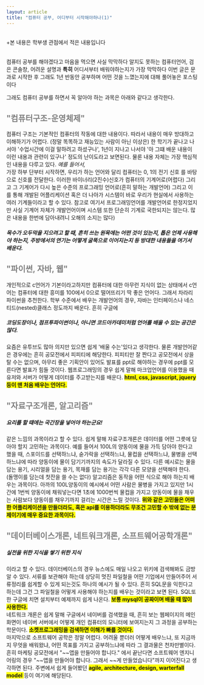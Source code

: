 ```yaml
---
layout: article
title: "컴퓨터 공부, 어디부터 시작해야하나(1)"
---
```



<br/>
+본 내용은 학부생 관점에서 적은 내용입니다
<p>
<br/>
컴퓨터 공부를 해야겠다고 마음을 먹으면 사실 막막하다
알지도 못하는 컴퓨터언어, 검은 콘솔창, 어려운 설명과 <b>특히</b> 어디서부터
배워야하는지가 가장 막막하다
이번 글은 문과로 시작한 후
그래도 1년 반동안 공부하며 어떤 것을 느꼈는지에 대해 풀어놓은 포스팅이다</p>
그래도 컴퓨터 공부를 하면서 꼭 알아야 하는 과목은 아래와 같다고 생각한다.


<section>
<div>
<h2 style="color:gray">"컴퓨터구조-운영체제"</h2>
컴퓨터 구조는 기본적인 컴퓨터의 작동에 대한 내용이다. 따라서 내용이 매우 방대하고
이해하기가 어렵다. (정말 똑똑하고 재능있는 사람이 아닌 이상은)
한 학기가 끝나고 나서야 '수업시간에 이걸 말하려고 하셨구나', 1년이 지나고 나서야
'아 그떄 배운 내용이 이런 내용과 관련이 있구나' 정도의 난이도라고 보면된다. 물론 
내용 자체는 가장 핵심적인 내용을 다루고 있다. <i>예를 들어서,</i> <br/>
가장 하부 단부터 시작하면, 우리가 하는 언어와 달리 컴퓨터는 0, 1의 전기 신호
를 바탕으로 신호를 전달한다. 이러한 바이너리(2진수)신호가 컴퓨터의 기계어로(어렵다)
그리고 그 기계어가 다시 높은 수준의 프로그래밍 언어로(흔히 말하는 개발언어)
그리고 이를 통해 개발된 어플리케이션 혹은 더 나아가 시스템이 바로 우리가 
현실에서 사용하는 여러 기계들이라고 할 수 있다.
참고로 여기서 프로그래밍언어를 개발언어로 한정지었지만 사실 기계어 자체가 개발언어이며
 시스템 또한 단순히 기계로 국한되지는 않는다. 많은 내용을 한번에 담아내려니 
 오해의 소지는 많다)
  <h5>
목수가 오두막을 지으려고 할 때, 흔히 쓰는 원목에는 어떤 것이 있는지, 톱은 언제 사용해야 하는지, 
주방에서의 연기는 어떻게 굴뚝으로 이어지는지 등 방대한 내용들을 여기서 배운다.
</h5>
</div>
</section>
<section>
<div>
<h2 style="color:gray">"파이썬, 자바, 웹"</h2>
개인적으로 c언어가 기본이라고하지만 컴퓨터에 대한 아무런 지식이 없는 상태에서 c언어는 
컴퓨터에 대한 흥미를 100에서 0으로 떨어뜨리기 딱 좋은 언어다. 그래서 차라리
파이썬을 추천한다. 학부 수준에서 배우는 개발언어의 경우,
자바는 인터페이스나 네스티드(nested)클래스 정도까지 배운다. 흔히 구글에
<h5>
코딩도장이나, 점프투파이썬이나, 아니면 코드아카데미처럼 언어를 배울 수 있는 공간은 많다.</h5>
요즘은 유투브도 많아 의지만 있으면 쉽게 '배울 수는'있다고 생각한다.
물론 개발언어같은 경우에는 흔히 공모전에서 피피티에 해당한다.
피피티만 잘 짠다고 공모전에서 상을 탈 수는 없으며, 아무리 좋은 기획안이 있어도 발표를 ppt로 해야하는 경우에
ppt를 모른다면 발표가 힘들 것이다.
웹프로그래밍의 경우 쉽게 말해 마크업언어를 이용했을 때 유저와 서버가 어떻게 
데이터를 주고받는지를 배운다. 
<span style="background-color:yellow">
<b>html, css, javascript, jquery 등이 맨 처음 배우는 
언어다.</b>
</span>
</div>
</section>
<section>
<div>
<h2 style="color:gray">"자료구조개론, 알고리즘"</h2>
<h5>요리를 할 떄에는 국간장을 넣어야 하는군요!</h5>
같은 느낌의 과목이라고 할 수 있다. 쉽게 말해 자료구조개론은 
데이터를 어떤 그릇에 담아야 할지 고민하는 과목이다. 
예를 들어서 100L의 양동이에 물을 가득 담아야 한다고 했을 때,
스포이드를 선택하느냐, 숟가락을 선택하느냐, 물컵을 선택하느냐, 물병을 선택하느냐에 따라
양동이에 물이 담기기까지의 속도가 달라질 수 있다. 다른 예시로는
물을 담는 용기, 시리얼을 담는 용기, 목재를 담는 용기는 각각 다른 모양을 선택해야 한다.
(돌맹이를 담는데 찻잔을 쓸 수는 없다) 
알고리즘은 동작을 어떤 식으로 해야 하는지 배우는 과목이다.
아까의 100L양동이의 예시에서 어떤 사람은
물병을 가지고 있지만 1시간에 1번씩 양동이에 채워넣는다면
1초에 1000번씩 물컵을 가지고 양동이에 물을 채우는 사람보다 양동이를 채우기까지 걸리는 시간은 느릴 것이다. 
<span style="background-color:yellow">
<b>
위와 같은 고민들은 어떠한 어플리케이션을 만들더라도, 혹은 api를 이용하더라도 무조건 고민할 수 밖에 없는 문제이기에 매우 중요한 과목이다.
</b>
</span>
</div>
</section>
<section>
<div>
<h2 style="color:gray">
"데이터베이스개론, 네트워크개론, 소프트웨어공학개론"
</h2>
<h5>실전을 위한 지식을 쌓기 위한 지식</h5>
이라고 할 수 있다. 데이터베이스의 경우 뉴스에도 매일 나오고 위키에 검색해봐도 
금방 알 수 있다. 서류를 보관해야 하는데
상당히 멋진 파일철을 어떤 기업에서 만들어주어
서류정리를 쉽게할 수 있게 되는것도 하나의 예시가 될 수 있다.
흔히 SQL문을 익힌다고 하는데 그건 그 파일철을 어떻게 사용해야 하는지를 배우는 것이라고 보면 된다.
SQL또한 구글에 치면 설치부터 예제까지 쉽게 나온다. 
<span style="background-color:yellow"><b>보통 mysql이 공짜이며 배울 때 많이 사용한다.
</b>
</span>
<br/>
네트워크 개론은 쉽게 말해 구글에서 네이버를 검색했을 때, 
흔히 보는 웹페이지의 메인화면이 네이버 서버에서 어떻게
개인 컴퓨터의 모니터에 보여지는지 그 과정을 공부하는 학문이다.
<span style="background-color:yellow">
<b>소켓프로그래밍을 검색하면 이해가 빠를 것이다.</b>
</span>
<br/>
마지막으로 소프트웨어 공학은 정말 어렵다.
어려울 뿐더러 어떻게 배우느냐, 또 지금까지 무엇을 배워왔냐, 어떤 목표를 가지고
공부하느냐에 따라 그 결과물은 천차만별이다.
흔히 마케팅 공모전에서 "~~앱을 만들어야 합니다." 에서 끝난다면
소프트웨어 엔지니어링의 경우 "~~앱을 만들어야 합니다. 그래서 ~~게 만들었습니다"까지 이어진다고 생각하면 된다.
주변에서 쉽게 들어봤던 
<span style="background-color:yellow">
<b>agile, architecture, design, warterfall model</b>
</span>
등이 여기에 해당된다.
</div>
</section>
</ul>
